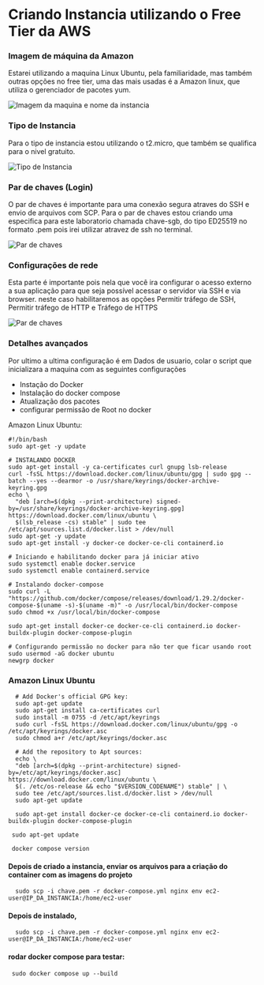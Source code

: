 # Criando Instancia utilizando o Free Tier da AWS

### Imagem de máquina da Amazon
Estarei utilizando a maquina Linux Ubuntu, pela familiaridade, mas também outras opções no free tier, uma das mais usadas é a Amazon linux, que utiliza o gerenciador de pacotes yum. 

![Imagem da maquina e nome da instancia](https://github.com/user-attachments/assets/1d40ad89-e248-49f3-9bc1-c46ffcd681cd)

### Tipo de Instancia
Para o tipo de instancia estou utilizando o t2.micro, que também se qualifica para o nivel gratuito.

![Tipo de Instancia](https://github.com/user-attachments/assets/6b206e79-c416-48bb-baee-7f55cd580c71)

### Par de chaves (Login)
O par de chaves é importante para uma conexão segura atraves do SSH e envio de arquivos com SCP. Para o par de chaves estou criando uma especifica para este laboratorio chamada chave-sgb, do tipo ED25519 no formato .pem pois irei utilizar atravez de ssh no terminal. 

![Par de chaves](https://github.com/user-attachments/assets/52746f56-6c35-4414-b175-cf28972332e1)


### Configurações de rede 
Esta parte é importante pois nela que você ira configurar o acesso externo a sua aplicação para que seja possível acessar o servidor via SSH e via browser. neste caso habilitaremos as opções  Permitir tráfego de SSH, Permitir tráfego de HTTP e Tráfego de HTTPS

![Par de chaves](https://github.com/user-attachments/assets/d04ea058-5631-41c1-a523-270e6b178cd0)

### Detalhes avançados
Por ultimo a ultima configuração é em Dados de usuario, colar o script que inicializara a maquina com as seguintes configurações
- Instação do Docker
- Instalação do docker compose
- Atualização dos pacotes
- configurar permissão de Root no docker

Amazon Linux Ubuntu:

```
#!/bin/bash
sudo apt-get -y update

# INSTALANDO DOCKER
sudo apt-get install -y ca-certificates curl gnupg lsb-release
curl -fsSL https://download.docker.com/linux/ubuntu/gpg | sudo gpg --batch --yes --dearmor -o /usr/share/keyrings/docker-archive-keyring.gpg
echo \
  "deb [arch=$(dpkg --print-architecture) signed-by=/usr/share/keyrings/docker-archive-keyring.gpg] https://download.docker.com/linux/ubuntu \
  $(lsb_release -cs) stable" | sudo tee /etc/apt/sources.list.d/docker.list > /dev/null
sudo apt-get -y update
sudo apt-get install -y docker-ce docker-ce-cli containerd.io

# Iniciando e habilitando docker para já iniciar ativo
sudo systemctl enable docker.service
sudo systemctl enable containerd.service

# Instalando docker-compose
sudo curl -L "https://github.com/docker/compose/releases/download/1.29.2/docker-compose-$(uname -s)-$(uname -m)" -o /usr/local/bin/docker-compose
sudo chmod +x /usr/local/bin/docker-compose

sudo apt-get install docker-ce docker-ce-cli containerd.io docker-buildx-plugin docker-compose-plugin

# Configurando permissão no docker para não ter que ficar usando root
sudo usermod -aG docker ubuntu
newgrp docker

```
### Amazon Linux Ubuntu

```
  # Add Docker's official GPG key:
  sudo apt-get update
  sudo apt-get install ca-certificates curl
  sudo install -m 0755 -d /etc/apt/keyrings
  sudo curl -fsSL https://download.docker.com/linux/ubuntu/gpg -o /etc/apt/keyrings/docker.asc
  sudo chmod a+r /etc/apt/keyrings/docker.asc

  # Add the repository to Apt sources:
  echo \
  "deb [arch=$(dpkg --print-architecture) signed-by=/etc/apt/keyrings/docker.asc] https://download.docker.com/linux/ubuntu \
  $(. /etc/os-release && echo "$VERSION_CODENAME") stable" | \
  sudo tee /etc/apt/sources.list.d/docker.list > /dev/null
  sudo apt-get update
```

```
  sudo apt-get install docker-ce docker-ce-cli containerd.io docker-buildx-plugin docker-compose-plugin
```

```
 sudo apt-get update
```

```
 docker compose version
```

#### Depois de criado a instancia, enviar os arquivos para a criação do container com as imagens do projeto 

```
  sudo scp -i chave.pem -r docker-compose.yml nginx env ec2-user@IP_DA_INSTANCIA:/home/ec2-user
```

#### Depois de instalado, 

```
  sudo scp -i chave.pem -r docker-compose.yml nginx env ec2-user@IP_DA_INSTANCIA:/home/ec2-user
```

#### rodar docker compose para testar: 

```
 sudo docker compose up --build
```

